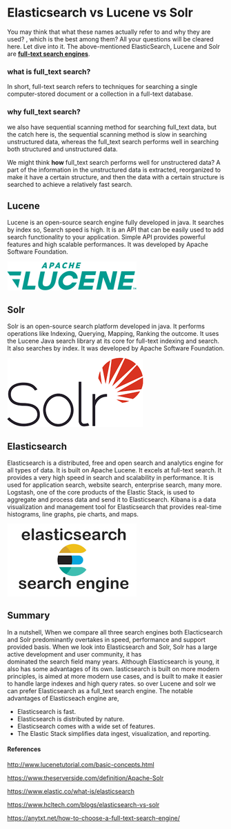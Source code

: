 # Elasticsearch vs Lucene vs Solr 
You may think that what these names actually refer to and why they are used? 
, which is the best among them? All your questions will be cleared here. Let dive into it. 
The above-mentioned ElasticSearch, Lucene and Solr are **[full-text search engines](https://en.wikipedia.org/wiki/Full-text_search)**.
### what is full_text search?
In short, full-text search refers to techniques for searching a single computer-stored document or a collection in a full-text database.

### why full_text search?
we also have sequential scanning method for searching full_text data, but the catch here is, 
the sequential scanning method is slow in searching unstructured data, whereas the full_text search performs well in searching both structured and unstructured data. 

We might think **how** full_text search performs well for unstructered data? 
A part of the information in the unstructured data is extracted, reorganized to make it have a 
certain structure, and then the data with a certain structure is searched to achieve a 
relatively fast search. 

## Lucene 
Lucene is an open-source search engine fully developed in java. It searches by index so, 
Search speed is high. It is an API that can be easily used to add search functionality to
your application. Simple API provides powerful features and high scalable performances. It was
developed by Apache Software Foundation.


        
   ![lucene.png](pictures/lucene.png)

## Solr 
Solr is an open-source search platform developed in java. It performs operations like
Indexing, Querying, Mapping, Ranking the outcome. It uses the Lucene Java search library at
its core for full-text indexing and search. It also searches by index. It was
developed by Apache Software Foundation.



   ![solr.png](pictures/solr.png)

## Elasticsearch
Elasticsearch is a distributed, free and open search and analytics engine for all types of
data. It is built on Apache Lucene. It excels at full-text search. It provides a very high
speed in search and scalability in performance. It is used for application search, website
search, enterprise search, many more. Logstash, one of the core products of the Elastic Stack,
is used to aggregate and process data and send it to Elasticsearch. Kibana is a data 
visualization and management tool for Elasticsearch that provides real-time histograms, line 
graphs, pie charts, and maps. 



   ![elasticsearch.png](pictures/elasticsearch.png)

## Summary 
In a nutshell, When we compare all three search engines both Elacticsearch and Solr
predominantly overtakes in speed, performance and support provided basis. When we look into 
Elasticsearch and Solr, Solr has a large active development and user community, it has    
dominated the search field many years. Although Elasticsearch is young, it also has some
advantages of its own. lasticsearch is built on more modern principles, is aimed at more
modern use cases, and is built to make it easier to handle large indexes and high query rates.
so over Lucene and solr we can prefer Elasticsearch as a full_text search engine.
The notable advantages of Elasticseach engine are,
* Elasticsearch is fast.
* Elasticsearch is distributed by nature.
* Elasticsearch comes with a wide set of features.
* The Elastic Stack simplifies data ingest, visualization, and reporting.

#### References
http://www.lucenetutorial.com/basic-concepts.html

https://www.theserverside.com/definition/Apache-Solr

https://www.elastic.co/what-is/elasticsearch

https://www.hcltech.com/blogs/elasticsearch-vs-solr

https://anytxt.net/how-to-choose-a-full-text-search-engine/
